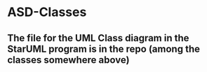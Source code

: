 # ASD-Classes
## The file for the UML Class diagram in the StarUML program is in the repo (among the classes somewhere above) 
